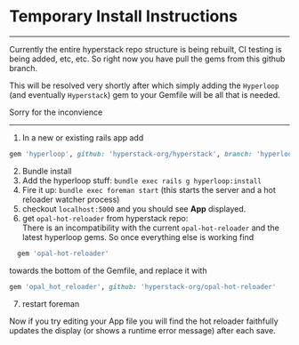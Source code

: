 # Temporary Install Instructions
----
Currently the entire hyperstack repo structure is being rebuilt, CI testing is being added, etc, etc.   So right now you have
pull the gems from this github branch.

This will be resolved very shortly after which simply adding the `Hyperloop` (and eventually `Hyperstack`) gem to your Gemfile
will be all that is needed.

Sorry for the inconvience

----------

1.  In a new or existing rails app add  

```ruby
gem 'hyperloop', github: 'hyperstack-org/hyperstack', branch: 'hyperloop-legacy', glob: 'ruby/*/*.gemspec'
```

2. Bundle install
3. Add the hyperloop stuff: `bundle exec rails g hyperloop:install`
4. Fire it up: `bundle exec foreman start` (this starts the server and a hot reloader watcher process)
5. checkout `localhost:5000` and you should see **App** displayed.
6. get `opal-hot-reloader` from hyperstack repo:  
There is an incompatibility with the current `opal-hot-reloader` and the latest hyperloop gems.  So once everything else is
working find  
```ruby
  gem 'opal-hot-reloader'
```  
  towards the bottom of the Gemfile, and replace it with 
```ruby
gem 'opal_hot_reloader', github: 'hyperstack-org/opal-hot-reloader'
```

7. restart foreman

Now if you try editing your App file you will find the hot reloader faithfully updates the display (or shows a runtime error
message) after each save.


